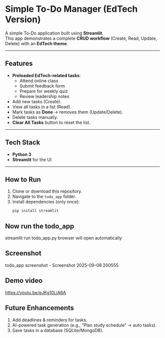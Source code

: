 # Simple To-Do Manager (EdTech Version)

A simple To-Do application built using **Streamlit**.  
This app demonstrates a complete **CRUD workflow** (Create, Read, Update, Delete) with an **EdTech theme**.  

---

##  Features
- **Preloaded EdTech-related tasks**:
  - Attend online class  
  - Submit feedback form  
  - Prepare for weekly quiz  
  - Review leadership notes  
- Add new tasks (Create).  
- View all tasks in a list (Read).  
- Mark tasks as **Done** → removes them (Update/Delete).  
- Delete tasks manually.  
- **Clear All Tasks** button to reset the list.  

---

##  Tech Stack
- **Python 3**  
- **Streamlit** for the UI  

---

##  How to Run
1. Clone or download this repository.  
2. Navigate to the `todo_app` folder.  
3. Install dependencies (only once):  
   ```bash
   pip install streamlit
## Now run the todo_app
   streamlit run todo_app.py
   browser will open automatically

## Screenshot
   todo_app screenshot - Screenshot 2025-09-08 200555

## Demo video 
   https://youtu.be/eJKg10LjA6A
## Future Enhancements
1. Add deadlines & reminders for tasks.
2. AI-powered task generation (e.g., “Plan study schedule” → auto tasks).
3. Save tasks in a database (SQLite/MongoDB).
